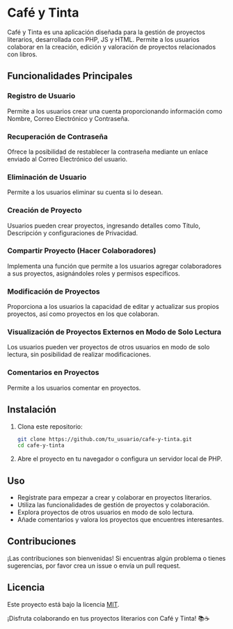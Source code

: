 # Café y Tinta

Café y Tinta es una aplicación diseñada para la gestión de proyectos literarios, desarrollada con PHP, JS y HTML. Permite a los usuarios colaborar en la creación, edición y valoración de proyectos relacionados con libros.

## Funcionalidades Principales

### Registro de Usuario
Permite a los usuarios crear una cuenta proporcionando información como Nombre, Correo Electrónico y Contraseña.

### Recuperación de Contraseña
Ofrece la posibilidad de restablecer la contraseña mediante un enlace enviado al Correo Electrónico del usuario.

### Eliminación de Usuario
Permite a los usuarios eliminar su cuenta si lo desean.

### Creación de Proyecto
Usuarios pueden crear proyectos, ingresando detalles como Título, Descripción y configuraciones de Privacidad.

### Compartir Proyecto (Hacer Colaboradores)
Implementa una función que permite a los usuarios agregar colaboradores a sus proyectos, asignándoles roles y permisos específicos.

### Modificación de Proyectos
Proporciona a los usuarios la capacidad de editar y actualizar sus propios proyectos, así como proyectos en los que colaboran.

### Visualización de Proyectos Externos en Modo de Solo Lectura
Los usuarios pueden ver proyectos de otros usuarios en modo de solo lectura, sin posibilidad de realizar modificaciones.

### Comentarios en Proyectos
Permite a los usuarios comentar en proyectos.

## Instalación

1. Clona este repositorio:

   ```bash
   git clone https://github.com/tu_usuario/cafe-y-tinta.git
   cd cafe-y-tinta
   ```

2. Abre el proyecto en tu navegador o configura un servidor local de PHP.

## Uso

- Regístrate para empezar a crear y colaborar en proyectos literarios.
- Utiliza las funcionalidades de gestión de proyectos y colaboración.
- Explora proyectos de otros usuarios en modo de solo lectura.
- Añade comentarios y valora los proyectos que encuentres interesantes.

## Contribuciones

¡Las contribuciones son bienvenidas! Si encuentras algún problema o tienes sugerencias, por favor crea un issue o envía un pull request.

## Licencia

Este proyecto está bajo la licencia [MIT](LICENSE).

¡Disfruta colaborando en tus proyectos literarios con Café y Tinta! 📚☕
